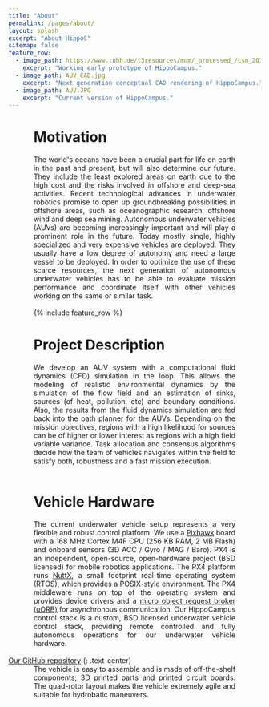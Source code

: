 ```yaml
---
title: "About"
permalink: /pages/about/
layout: splash
excerpt: "About HippoC"
sitemap: false
feature_row:
  - image_path: https://www.tuhh.de/t3resources/mum/_processed_/csm_2014-12-05_10.28.15_nocable_small_34d2a69318.jpg
    excerpt: "Working early prototype of HippoCampus."   
  - image_path: AUV_CAD.jpg
    excerpt: "Next generation conceptual CAD rendering of HippoCampus."
  - image_path: AUV.JPG
    excerpt: "Current version of HippoCampus." 
---
```

<div style="margin-left:10%; margin-right:10%; text-align: justify">
  <h1>Motivation</h1>
  The world's oceans have been a crucial part for life on earth in the past and present, but will also determine our future.
  They include the least explored areas on earth due to the high cost and the risks involved in offshore and deep-sea     
  activities.
  Recent technological advances in underwater robotics promise to open up groundbreaking possibilities in offshore areas, 
  such as oceanographic research, offshore wind and deep sea mining. 
  Autonomous underwater vehicles (AUVs) are becoming increasingly important and will play a prominent role in the future. 
  Today mostly single, highly specialized and very expensive vehicles are deployed. 
  They usually have a low degree of autonomy and need a large vessel to be deployed. 
  In order to optimize the use of these scarce resources, the next generation of autonomous underwater vehicles has to be able 
  to evaluate mission performance and coordinate itself with other vehicles working on the same or similar task.
</div>
<br>

<div style="width:80%;margin:auto;">{% include feature_row %}</div>

<div style="margin-left:10%; margin-right:10%; text-align: justify">
  <h1>Project Description</h1>
  We develop an AUV system with a computational fluid dynamics (CFD) simulation in the loop. 
  This allows the modeling of realistic environmental dynamics by the simulation of the flow field and an estimation of sinks,  
  sources (of heat, pollution, etc) and boundary conditions. 
  Also, the results from the fluid dynamics simulation are fed back into the path planner for the AUVs. 
  Depending on the mission objectives, regions with a high likelihood for sources can be of higher or lower interest as regions 
  with a high field variable variance. 
  Task allocation and consensus algorithms decide how the team of vehicles navigates within the field to satisfy both, 
  robustness and a fast mission execution.
</div>
<br>

<div style="margin-left:10%; margin-right:10%; text-align: justify">
  <h1>Vehicle Hardware</h1>
  The current underwater vehicle setup represents a very flexible and robust control platform. 
  We use a <a href="https://pixhawk.org/modules/pixhawk" target="_blank">Pixhawk</a> board with a 168 MHz Cortex M4F CPU (256 
  KB RAM, 2 MB Flash) and onboard sensors (3D ACC / Gyro / MAG / Baro). 
  PX4 is an independent, open-source, open-hardware project (BSD licensed) for mobile robotics applications. 
  The PX4 platform runs <a href="https://en.wikipedia.org/wiki/NuttX" target="_blank">NuttX</a>, a small footprint real-time operating system (RTOS), which provides a POSIX-style environment. 
  The PX4 middleware runs on top of the operating system and provides device drivers and a <a href="https://en.wikipedia.org/wiki/Object_request_broker" target="_blank">micro object request broker (uORB)</a> for asynchronous communication. 
  Our HippoCampus control stack is a custom, BSD licensed underwater vehicle control stack, providing remote controlled and fully autonomous operations for our underwater vehicle hardware.
</div>
<br>
  <a href="https://github.com/EugenSol/FirmwareBeta" class="btn btn--warning" target="_blank">Our GitHub repository</a>
{: .text-center}

<div style="margin-left:10%; margin-right:10%; text-align: justify">
  The vehicle is easy to assemble and is made of off-the-shelf components, 3D printed parts and printed circuit boards. The quad-rotor layout makes the vehicle extremely agile and suitable for hydrobatic maneuvers. 
</div>
